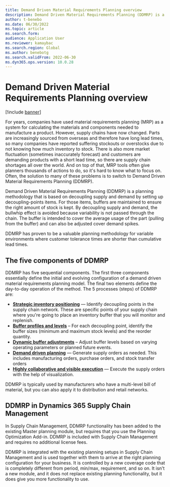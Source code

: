 ```yaml
---
title: Demand Driven Material Requirements Planning overview
description: Demand Driven Material Requirements Planning (DDMRP) is a planning methodology that is based on decoupling supply and demand by setting up decoupling-points items. For those items, buffers are maintained to ensure the right amount of stock is kept.
author: t-benebo
ms.date: 06/30/2022
ms.topic: article
ms.search.form:
audience: Application User
ms.reviewer: kamaybac
ms.search.region: Global
ms.author: benebotg
ms.search.validFrom: 2022-06-30
ms.dyn365.ops.version: 10.0.28
---
```


# Demand Driven Material Requirements Planning overview

[!include [banner](../../includes/banner.md)]

For years, companies have used material requirements planning (MRP) as a system for calculating the materials and components needed to manufacture a product. However, supply chains have now changed. Parts are increasingly sourced from overseas and therefore have long lead times, so many companies have reported suffering stockouts or overstocks due to not knowing how much inventory to stock. There is also more market fluctuation (sometimes inaccurately forecast) and customers are demanding products with a short lead time, so there are supply chain shortages all over the world. And on top of that, MRP tools often give planners thousands of actions to do, so it's hard to know what to focus on. Often, the solution to many of these problems is to switch to Demand Driven Material Requirements Planning (DDMRP).

Demand Driven Material Requirements Planning (DDMRP) is a planning methodology that is based on decoupling supply and demand by setting up decoupling-points items. For those items, buffers are maintained to ensure the right amount of stock is kept. By decoupling supply and demand, the bullwhip effect is avoided because variability is not passed through the chain. The buffer is intended to cover the average usage of the part (pulling from the buffer) and can also be adjusted cover demand spikes.

DDMRP has proven to be a valuable planning methodology for variable environments where customer tolerance times are shorter than cumulative lead times.

## The five components of DDMRP

DDMRP has five sequential components. The first three components essentially define the initial and evolving configuration of a demand driven material requirements planning model. The final two elements define the day-to-day operation of the method. The 5 processes (steps) of DDMRP are:

- **[Strategic inventory positioning](ddmrp-inventory-positioning.md)** — Identify decoupling points in the supply chain network. These are specific points of your supply chain where you're going to place an inventory buffer that you will monitor and replenish.
- **[Buffer profiles and levels](ddmrp-buffer-profile-and-levels.md)** – For each decoupling point, identify the buffer sizes (minimum and maximum stock levels) and the reorder quantity.
- **[Dynamic buffer adjustments](ddmrp-dynamic-adjustments.md)** – Adjust buffer levels based on varying operating parameters or planned future events.
- **[Demand driven planning](ddmrp-planning.md)** — Generate supply orders as needed. This includes manufacturing orders, purchase orders, and stock transfer orders
- **[Highly collaborative and visible execution](ddmrp-visual-and-collaborative-execution.md)** — Execute the supply orders with the help of visualization.

DDMRP is typically used by manufacturers who have a multi-level bill of material, but you can also apply it to distribution and retail networks.

## DDMRP in Dynamics 365 Supply Chain Management

In Supply Chain Management, DDMRP functionality has been added to the existing Master planning module, but requires that you use the Planning Optimization Add-in. DDMRP is included with Supply Chain Management and requires no additional license fees.

DDMRP is integrated with the existing planning setups in Supply Chain Management and is used together with them to arrive at the right planning configuration for your business. It is controlled by a new coverage code that is completely different from period, min/max, requirement, and so on. It isn't a new module, and it does not replace existing planning functionality, but it does give you more functionality to use.
